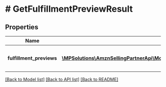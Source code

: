 # # GetFulfillmentPreviewResult

## Properties

Name | Type | Description | Notes
------------ | ------------- | ------------- | -------------
**fulfillment_previews** | [**\MPSolutions\AmznSellingPartnerApi\Models\FulfillmentOutbound\FulfillmentPreview[]**](FulfillmentPreview.md) | An array of fulfillment preview information. | [optional]

[[Back to Model list]](../../README.md#models) [[Back to API list]](../../README.md#endpoints) [[Back to README]](../../README.md)
